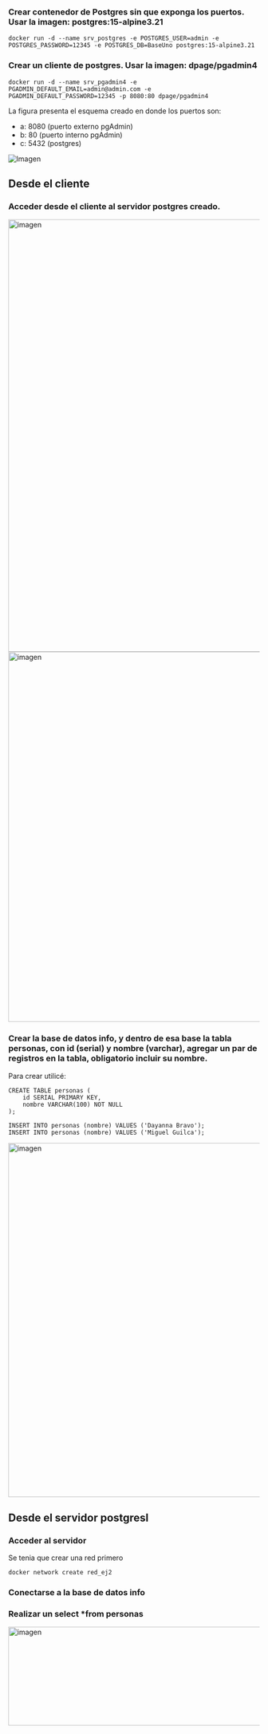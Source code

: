 ### Crear contenedor de Postgres sin que exponga los puertos. Usar la imagen: postgres:15-alpine3.21

```
docker run -d --name srv_postgres -e POSTGRES_USER=admin -e POSTGRES_PASSWORD=12345 -e POSTGRES_DB=BaseUno postgres:15-alpine3.21
```

### Crear un cliente de postgres. Usar la imagen: dpage/pgadmin4
```
docker run -d --name srv_pgadmin4 -e PGADMIN_DEFAULT_EMAIL=admin@admin.com -e PGADMIN_DEFAULT_PASSWORD=12345 -p 8080:80 dpage/pgadmin4
```

La figura presenta el esquema creado en donde los puertos son:
- a: 8080 (puerto externo pgAdmin)
- b: 80 (puerto interno pgAdmin)
- c: 5432 (postgres)

![Imagen](esquema-2-ejercicio.PNG)

## Desde el cliente
### Acceder desde el cliente al servidor postgres creado.

<img width="1256" height="867" alt="imagen" src="https://github.com/user-attachments/assets/6c786372-4be5-4c3e-82db-da61f21456d6" />
<img width="1652" height="742" alt="imagen" src="https://github.com/user-attachments/assets/48cbf105-53b7-4027-bfd2-b373f3786b70" />


### Crear la base de datos info, y dentro de esa base la tabla personas, con id (serial) y nombre (varchar), agregar un par de registros en la tabla, obligatorio incluir su nombre.
Para crear utilicé: 
```
CREATE TABLE personas (
    id SERIAL PRIMARY KEY, 
    nombre VARCHAR(100) NOT NULL 
);

INSERT INTO personas (nombre) VALUES ('Dayanna Bravo');
INSERT INTO personas (nombre) VALUES ('Miguel Guilca');

```
<img width="1122" height="710" alt="imagen" src="https://github.com/user-attachments/assets/191333f6-bcc3-422e-b311-15589fa8168c" />

## Desde el servidor postgresl
### Acceder al servidor
Se tenia que crear una red primero 

```
docker network create red_ej2
```
### Conectarse a la base de datos info

### Realizar un select *from personas
<img width="603" height="198" alt="imagen" src="https://github.com/user-attachments/assets/0e0b9de0-49e5-469e-8aa5-5bad84d1dbcf" />



